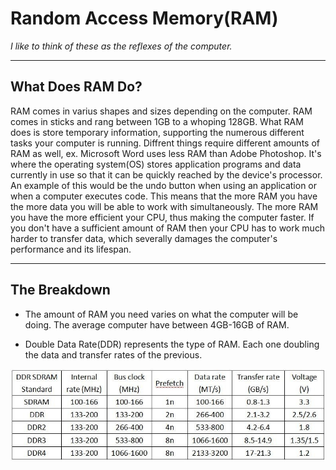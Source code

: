 # **Random Access Memory(RAM)**
_I like to think of these as the reflexes of the computer._

***

## **What Does RAM Do?**

RAM comes in varius shapes and sizes depending on the computer. RAM comes in sticks and rang between 1GB to a whoping 128GB. What RAM does is store temporary information, supporting the numerous different tasks your computer is running. Diffrent things require different amounts of RAM as well, ex. Microsoft Word uses less RAM than Adobe Photoshop. It's where the operating system(OS) stores application programs and data currently in use so that it can be quickly reached by the device's processor. An example of this would be the undo button when using an application or when a computer executes code. This means that the more RAM you have the more data you will be able to work with simultaneously. The more RAM you have the more efficient your CPU, thus making the computer faster. If you don't have a sufficient amount of RAM then your CPU has to work much harder to transfer data, which severally damages the computer's performance and its lifespan. 

***

## **The Breakdown**
* The amount of RAM you need varies on what the computer will be doing. The average computer have between 4GB-16GB of RAM.

* Double Data Rate(DDR) represents the type of RAM. Each one doubling the data and transfer rates of the previous.

![DDR Table](https://github.com/Ocovert/Tutorial/blob/master/DDR_Table.jpg "DDR Table")
